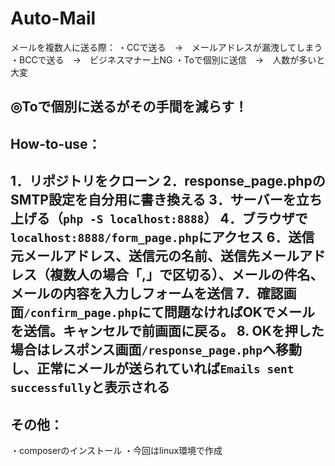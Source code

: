# Auto-Mail
メールを複数人に送る際：
・CCで送る　→　メールアドレスが漏洩してしまう
・BCCで送る　→　ビジネスマナー上NG
・Toで個別に送信　→　人数が多いと大変

◎Toで個別に送るがその手間を減らす！
----------
## How-to-use：
1．リポジトリをクローン
2．response_page.phpのSMTP設定を自分用に書き換える
3．サーバーを立ち上げる（`php -S localhost:8888`）
4．ブラウザで`localhost:8888/form_page.php`にアクセス
6．送信元メールアドレス、送信元の名前、送信先メールアドレス（複数人の場合「,」で区切る）、メールの件名、メールの内容を入力しフォームを送信
7．確認画面`/confirm_page.php`にて問題なければOKでメールを送信。キャンセルで前画面に戻る。
8. OKを押した場合はレスポンス画面`/response_page.php`へ移動し、正常にメールが送られていれば`Emails sent successfully`と表示される
----------
## その他：
・composerのインストール
・今回はlinux環境で作成
